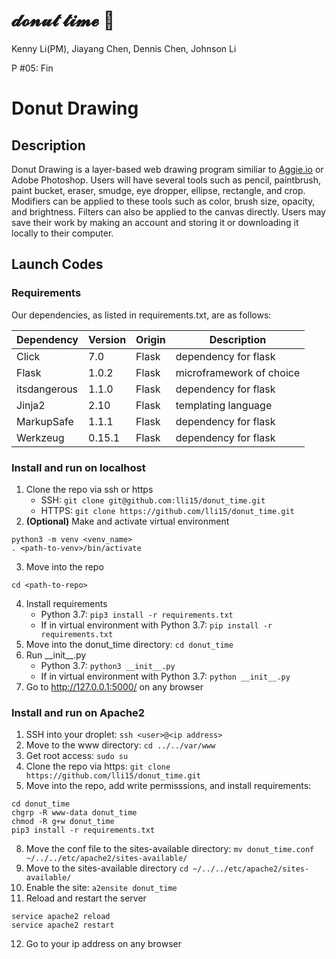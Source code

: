 # 𝓭𝓸𝓷𝓾𝓽 𝓽𝓲𝓶𝓮  🍩
Kenny Li(PM), Jiayang Chen, Dennis Chen, Johnson Li

P #05: Fin

# Donut Drawing
## Description
Donut Drawing is a layer-based web drawing program similiar to [Aggie.io](https://aggie.io/) or Adobe Photoshop. Users will have several tools such as pencil, paintbrush, paint bucket, eraser, smudge, eye dropper, ellipse, rectangle, and crop. Modifiers can be applied to these tools such as color, brush size, opacity, and brightness. Filters can also be applied to the canvas directly. Users may save their work by making an account and storing it or downloading it locally to their computer.

## Launch Codes
### Requirements
Our dependencies, as listed in requirements.txt, are as follows:

| Dependency | Version | Origin | Description | 
| --- | --- | --- | --- |
| Click | 7.0 | Flask | dependency for flask |
| Flask | 1.0.2 | Flask | microframework of choice |
| itsdangerous | 1.1.0 | Flask | dependency for flask |
| Jinja2 | 2.10 | Flask | templating language |
| MarkupSafe | 1.1.1 | Flask | dependency for flask |
| Werkzeug | 0.15.1 | Flask | dependency for flask |

### Install and run on localhost
1. Clone the repo via ssh or https
   - SSH: ```git clone git@github.com:lli15/donut_time.git```
   - HTTPS: ```git clone https://github.com/lli15/donut_time.git```
2. **(Optional)** Make and activate virtual environment
```
python3 -m venv <venv_name>
. <path-to-venv>/bin/activate
```
3. Move into the repo
```
cd <path-to-repo>
```
4. Install requirements
   - Python 3.7: ```pip3 install -r requirements.txt```
   - If in virtual environment with Python 3.7: ```pip install -r requirements.txt```
5. Move into the donut_time directory:
```cd donut_time```
6. Run \_\_init\_\_.py
   - Python 3.7: ```python3 __init__.py```
   - If in virtual environment with Python 3.7: ```python __init__.py```
7. Go to http://127.0.0.1:5000/ on any browser

### Install and run on Apache2
1. SSH into your droplet:
```ssh <user>@<ip address>```
2. Move to the www directory:
```cd ../../var/www```
3. Get root access:
```sudo su```
4. Clone the repo via https:
```git clone https://github.com/lli15/donut_time.git```
5. Move into the repo, add write permisssions, and install requirements:
```
cd donut_time
chgrp -R www-data donut_time
chmod -R g+w donut_time
pip3 install -r requirements.txt
```
8. Move the conf file to the sites-available directory:
```mv donut_time.conf ~/../../etc/apache2/sites-available/```
9. Move to the sites-available directory
```cd ~/../../etc/apache2/sites-available/```
10. Enable the site:
```a2ensite donut_time```
11. Reload and restart the server
```
service apache2 reload
service apache2 restart
```
12. Go to your ip address on any browser
